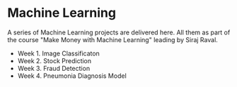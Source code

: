 # Machine Learning

A series of Machine Learning projects are delivered here. All them as part of the course "Make Money with Machine Learning" leading by Siraj Raval.

<ul>
  <li>Week 1. Image Classificaton</li>
  <li>Week 2. Stock Prediction</li>
  <li>Week 3. Fraud Detection</li>
  <li>Week 4. Pneumonia Diagnosis Model</li>
</ul>
